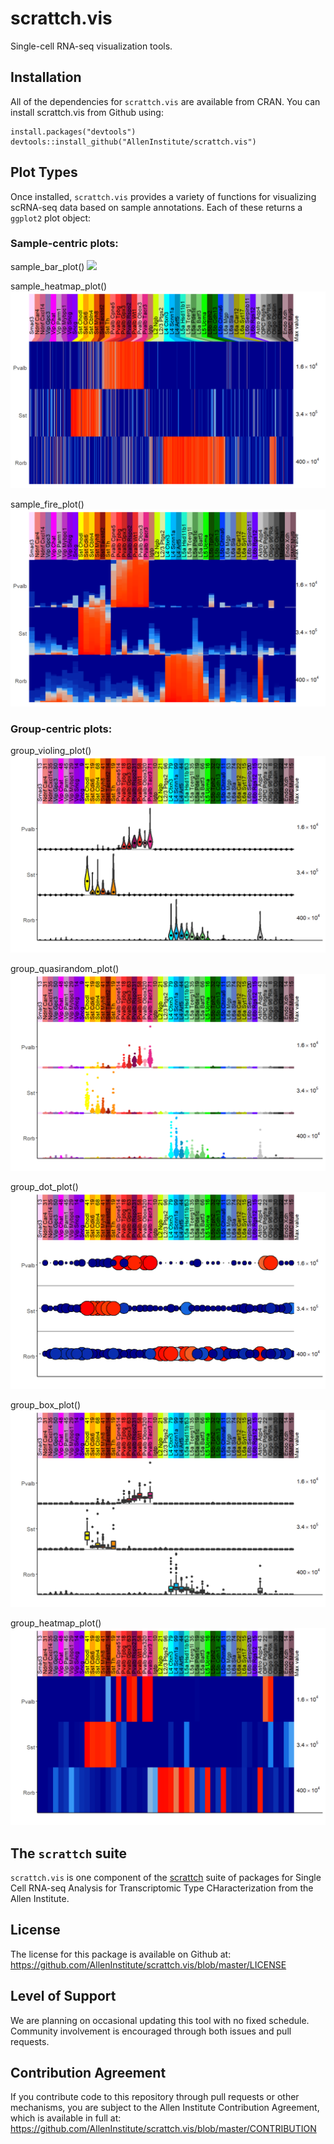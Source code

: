 # scrattch.vis

Single-cell RNA-seq visualization tools.  

## Installation

All of the dependencies for `scrattch.vis` are available from CRAN. You can install scrattch.vis from Github using:

```
install.packages("devtools")
devtools::install_github("AllenInstitute/scrattch.vis")
```

## Plot Types

Once installed, `scrattch.vis` provides a variety of functions for visualizing scRNA-seq data based on sample annotations. Each of these returns a `ggplot2` plot object:

### Sample-centric plots:

sample_bar_plot()
![](blob/master/man/figures/sample_bar_plot.png?raw=true)  

sample_heatmap_plot()
![](https://raw.githubusercontent.com/AllenInstitute/scrattch.vis/master/man/figures/sample_heatmap_plot.png)  

sample_fire_plot()
![](https://raw.githubusercontent.com/AllenInstitute/scrattch.vis/master/man/figures/sample_fire_plot.png)

### Group-centric plots:

group_violing_plot()
![](https://raw.githubusercontent.com/AllenInstitute/scrattch.vis/master/man/figures/group_violin_plot.png)  

group_quasirandom_plot()
![](https://raw.githubusercontent.com/AllenInstitute/scrattch.vis/master/man/figures/group_quasirandom_plot.png)  

group_dot_plot()
![](https://raw.githubusercontent.com/AllenInstitute/scrattch.vis/master/man/figures/group_dot_plot.png)  

group_box_plot()
![](https://raw.githubusercontent.com/AllenInstitute/scrattch.vis/master/man/figures/group_box_plot.png?token=AGjL0uL4jjMaGRD_nIBfcbXfyOe14NiPks5bZ9kBwA%3D%3D)  

group_heatmap_plot()
![](https://raw.githubusercontent.com/AllenInstitute/scrattch.vis/master/man/figures/group_heatmap_plot.png)  

## The `scrattch` suite

`scrattch.vis` is one component of the [scrattch](https://github.com/AllenInstitute/scrattch/) suite of packages for Single Cell RNA-seq Analysis for Transcriptomic Type CHaracterization from the Allen Institute.

## License

The license for this package is available on Github at: https://github.com/AllenInstitute/scrattch.vis/blob/master/LICENSE

## Level of Support

We are planning on occasional updating this tool with no fixed schedule. Community involvement is encouraged through both issues and pull requests.

## Contribution Agreement

If you contribute code to this repository through pull requests or other mechanisms, you are subject to the Allen Institute Contribution Agreement, which is available in full at: https://github.com/AllenInstitute/scrattch.vis/blob/master/CONTRIBUTION